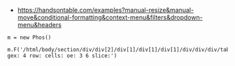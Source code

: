 

- https://handsontable.com/examples?manual-resize&manual-move&conditional-formatting&context-menu&filters&dropdown-menu&headers

```
m = new Phos()

m.F('/html/body/section/div/div[2]/div[1]/div[1]/div[1]/div/div/div/table 
gex: 4 row: cells: oe: 3 6 slice:')
```
